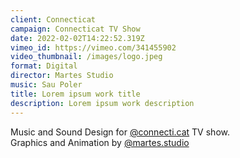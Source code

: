 ```yaml
---
client: Connecticat
campaign: Connecticat TV Show
date: 2022-02-02T14:22:52.319Z
vimeo_id: https://vimeo.com/341455902
video_thumbnail: /images/logo.jpeg
format: Digital
director: Martes Studio
music: Sau Poler
title: Lorem ipsum work title
description: Lorem ipsum work description
---
```

Music and Sound Design for [@connecti.cat](https://www.instagram.com/connecti.cat/) TV show.\
Graphics and Animation by [@martes.studio](https://www.instagram.com/martes.studio/)
